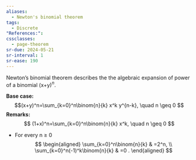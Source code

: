 ```yaml
---
aliases:
  - Newton's binomial theorem
tags:
  - Discrete
"References:": 
cssclasses:
  - page-theorem
sr-due: 2024-05-21
sr-interval: 1
sr-ease: 190
---
```

Newton’s binomial theorem describes the the algebraic expansion of power of a binomial (x+y$)^n$. 




**Base case:**
$$(x+y)^n=\sum_{k=0}^n\binom{n}{k} x^k y^{n-k}, \quad n \geq 0 $$
**Remarks:**
$$
(1+x)^n=\sum_{k=0}^n\binom{n}{k} x^k, \quad n \geq 0 
$$
+ For every n ≥ 0
$$
\begin{aligned}
\sum_{k=0}^n\binom{n}{k} & =2^n, \\
\sum_{k=0}^n(-1)^k\binom{n}{k} & =0 .
\end{aligned}
$$
